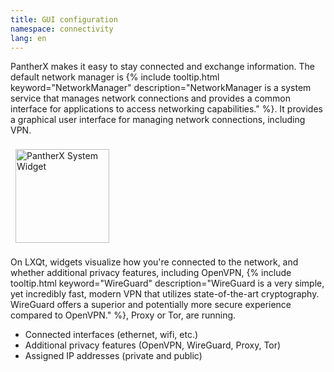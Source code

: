 ```yaml
---
title: GUI configuration
namespace: connectivity
lang: en
---
```


PantherX makes it easy to stay connected and exchange information. The default network manager is {% include tooltip.html keyword="NetworkManager" description="NetworkManager is a system service that manages network connections and provides a common interface for applications to access networking capabilities." %}. It provides a graphical user interface for managing network connections, including VPN.

<img src="/assets/images/px-desktop-widget-system.png" alt="PantherX System Widget" style="height:150px;padding:0.5rem">

On LXQt, widgets visualize how you're connected to the network, and whether additional privacy features, including OpenVPN, {% include tooltip.html keyword="WireGuard" description="WireGuard is a very simple, yet incredibly fast, modern VPN that utilizes state-of-the-art cryptography. WireGuard offers a superior and potentially more secure experience compared to OpenVPN." %}, Proxy or Tor, are running.

- Connected interfaces (ethernet, wifi, etc.)
- Additional privacy features (OpenVPN, WireGuard, Proxy, Tor)
- Assigned IP addresses (private and public)